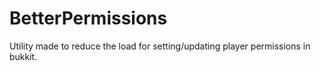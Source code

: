 # BetterPermissions
Utility made to reduce the load for setting/updating player permissions in bukkit.
